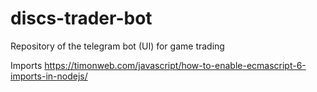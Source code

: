 # discs-trader-bot
Repository of the telegram bot (UI) for game trading

Imports
https://timonweb.com/javascript/how-to-enable-ecmascript-6-imports-in-nodejs/
